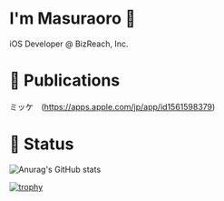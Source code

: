 # I'm Masuraoro :rocket:

iOS Developer @ BizReach, Inc.

# 🎁 Publications
ミッケ　(https://apps.apple.com/jp/app/id1561598379)

<!--
**masurao3/masurao3** is a ✨ _special_ ✨ repository because its `README.md` (this file) appears on your GitHub profile.

Here are some ideas to get you started:

- 🔭 I’m currently working on ...
- 🌱 I’m currently learning ...
- 👯 I’m looking to collaborate on ...
- 🤔 I’m looking for help with ...
- 💬 Ask me about ...
- 📫 How to reach me: ...
- 😄 Pronouns: ...
- ⚡ Fun fact: ...
-->

# 🌱 Status
![Anurag's GitHub stats](https://github-readme-stats.vercel.app/api?username=masurao3&count_private=true&show_icons=true&theme=dracula)

[![trophy](https://github-profile-trophy.vercel.app/?username=masurao3&margin-w=0&theme=dracula&title=Commit)](https://github.com/ryo-ma/github-profile-trophy)
